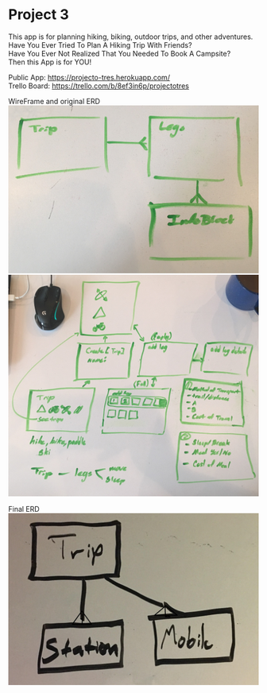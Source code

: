 # Project 3

This app is for planning hiking, biking, outdoor trips, and other adventures. <br>
Have You Ever Tried To Plan A Hiking Trip With Friends? <br>
Have You Ever Not Realized That You Needed To Book A Campsite? <br>
Then this App is for YOU!<br>

Public App:
https://projecto-tres.herokuapp.com/ <br>
Trello Board:
https://trello.com/b/8ef3in6p/projectotres <br>


WireFrame and original ERD
![wireframe](zWireFrame1.jpg)
![ERD Original](zERD1.jpg)

Final ERD
![ERD Final](zERD2.jpg)

